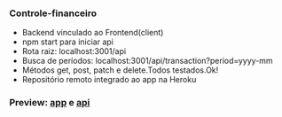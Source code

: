 ### Controle-financeiro
- Backend vinculado ao Frontend(client)<br>
- npm start para iniciar api<br>
- Rota raiz: localhost:3001/api<br>
- Busca de períodos: localhost:3001/api/transaction?period=yyyy-mm<br>
- Métodos get, post, patch e delete.Todos testados.Ok!<br> 
- Repositório remoto integrado ao app na Heroku<br>

### Preview: [app](https://financial-control-emerson.herokuapp.com/) e [api](https://api-transaction-chanceller.herokuapp.com/transaction)
